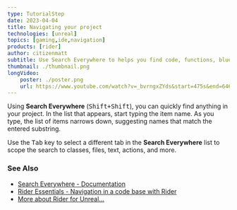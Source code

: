 ```yaml
---
type: TutorialStep
date: 2023-04-04
title: Navigating your project
technologies: [unreal]
topics: [gaming,ide,navigation]
products: [rider]
author: citizenmatt
subtitle: Use Search Everywhere to helps you find code, functions, blueprint usages, and more.
thumbnail: ./thumbnail.png
longVideo: 
    poster: ./poster.png
    url: https://www.youtube.com/watch?v=_bvrngxZYds&start=475s&end=646s
---
```


Using **Search Everywhere** (<kbd>Shift+Shift</kbd>), you can quickly find anything in your project.
In the list that appears, start typing the item name.
As you type, the list of items narrows down, suggesting names that match the entered substring.

Use the <kbd>Tab</kbd> key to select a different tab in the **Search Everywhere** list to scope the search to classes, files, text, actions, and more.

### See Also

- [Search Everywhere - Documentation](https://www.jetbrains.com/help/rider/Searching_Everywhere.html)
- [Rider Essentials - Navigation in a code base with Rider](https://www.jetbrains.com/dotnet/guide/tutorials/rider-essentials/navigation/)
- [More about Rider for Unreal...](https://www.jetbrains.com/lp/rider-unreal/)